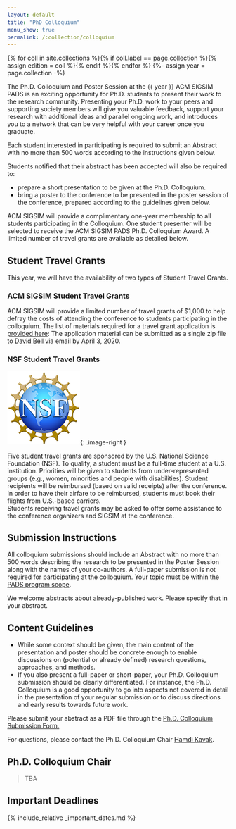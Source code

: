```yaml
---
layout: default
title: "PhD Colloquium"
menu_show: true
permalink: /:collection/colloquium
---
```


{% for coll in site.collections %}{% if coll.label == page.collection %}{% assign edition = coll %}{% endif %}{% endfor %}
{%- assign year = page.collection -%}

The Ph.D. Colloquium and Poster Session at the {{ year }} ACM SIGSIM PADS is an exciting opportunity for Ph.D. students to present their work to the research community. Presenting your Ph.D. work to your peers and supporting society members will give you valuable feedback, support your research with additional ideas and parallel ongoing work, and introduces you to a network that can be very helpful with your career once you graduate.

Each student interested in participating is required to submit an Abstract with no more than 500 words according to the instructions given below.

Students notified that their abstract has been accepted will also be required to:

- prepare a short presentation to be given at the Ph.D. Colloquium.
- bring a poster to the conference to be presented in the poster session of the conference, prepared according to the guidelines given below.

ACM SIGSIM will provide a complimentary one-year membership to all students participating in the Colloquium. One student presenter will be selected to receive the ACM SIGSIM PADS Ph.D. Colloquium Award. A limited number of travel grants are available as detailed below.

## Student Travel Grants

This year, we will have the availability of two types of Student Travel Grants.

### ACM SIGSIM Student Travel Grants

ACM SIGSIM will provide a limited number of travel grants of $1,000 to help defray the costs of attending the conference to students participating in the colloquium. The list of materials required for a travel grant application is [provided here](https://www.acm-sigsim-mskr.org/studentTravelAwardsCall.htm): The application material can be submitted as a single zip file to [David Bell](https://www.brunel.ac.uk/people/david-bell) via email by April 3, 2020.

### NSF Student Travel Grants

![NFS](../assets/img/nsfLogo.png){: .image-right }

Five student travel grants are sponsored by the U.S. National Science Foundation (NSF). To qualify, a student must be a full-time student at a U.S. institution. Priorities will be given to students from under-represented groups (e.g., women, minorities and people with disabilities). Student recipients will be reimbursed (based on valid receipts) after the conference. In order to have their airfare to be reimbursed, students must book their flights from U.S.-based carriers. \
Students receiving travel grants may be asked to offer some assistance to the conference organizers and SIGSIM at the conference.

## Submission Instructions

All colloquium submissions should include an Abstract with no more than 500 words describing the research to be presented in the Poster Session along with the names of your co-authors. A full-paper submission is not required for participating at the colloquium. Your topic must be within the [PADS program scope](01.cfp.md).

We welcome abstracts about already-published work. Please specify that in your abstract.

## Content Guidelines

- While some context should be given, the main content of the presentation and poster should be concrete enough to enable discussions on (potential or already defined) research questions, approaches, and methods.
- If you also present a full-paper or short-paper, your Ph.D. Colloquium submission should be clearly differentiated. For instance, the Ph.D. Colloquium is a good opportunity to go into aspects not covered in detail in the presentation of your regular submission or to discuss directions and early results towards future work.

Please submit your abstract as a PDF file through the [Ph.D. Colloquium Submission Form.](https://forms.gle/d4o5HCKr1a2o2dE4A)

For questions, please contact the Ph.D. Colloquium Chair [Hamdi Kavak](http://hamdikavak.com/).

## Ph.D. Colloquium Chair

> TBA

## Important Deadlines

{% include_relative _important_dates.md %}
